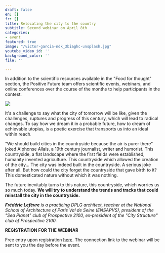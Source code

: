 ```yaml
---
draft: false
en: []
fr: []
title: Relocating the city to the country
subtitle: Second webinar on April 8th
categories:
- event
featured: true
image: "/victor-garcia-ndk_3biaghc-unsplash.jpg"
youtube_video_id: ''
background_color: ''
file: ''

---
```

In addition to the scientific resources available in the "Food for thought" section, the Positive Future team offers scientific events, webinars, and online conferences over the course of the months to help participants in the contest.

![](/webinaire_8avril_en.png)

It's a challenge to say what the city of tomorrow will be like, given the challenges, ruptures and progress of this century, which will lead to radical changes. To say how we dream it in a probable future, how to dream of achievable utopias, is a poetic exercise that transports us into an ideal within reach.

"We should build cities in the countryside because the air is purer there" joked Alphonse Allais, a 19th century journalist, writer and humorist. This countryside, a flat landscape where the first fields were established, humanity invented agriculture. This countryside which allowed the creation of the city... The city was indeed built in the countryside. A serious joke after all. But how could the city forget the countryside that gave birth to it? This domesticated nature without which it was nothing.

The future inevitably turns to this nature, this countryside, which worries us so much today. **We will try to understand the trends and tracks that could reinstall the city in the countryside.**

**_Frédéric Lefèvre_** _is a practicing DPLG architect, teacher at the National School of Architecture of Paris Val de Seine (ENSAPVS), president of the "Sea Planet" club of Prospective 2100, ex-president of the "City Structure" club of Prospective 2100._

**REGISTRATION FOR THE WEBINAR**

Free entry upon registration [here](https://www.weezevent.com/webinaire-reinstaller-la-ville-a-la-campagne). The connection link to the webinar will be sent to you the day before the event.